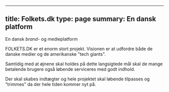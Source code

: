 


---

title: Folkets.dk
type: page
summary: En dansk platform
---

En dansk _brand-_ og medieplatform

FOLKETS.DK er et enorm stort projekt. Visionen er at udfordre både de danske medier og de amerikanske "tech giants".

Samtidig med at øjnene skal holdes på dette langsigtede mål skal de mange betalende brugere også løbende serviceres med godt indhold.

Der skal skabes indtægter og hele projektet skal løbende tilpasses og "trimmes" da der hele tiden kommer nyt på.
